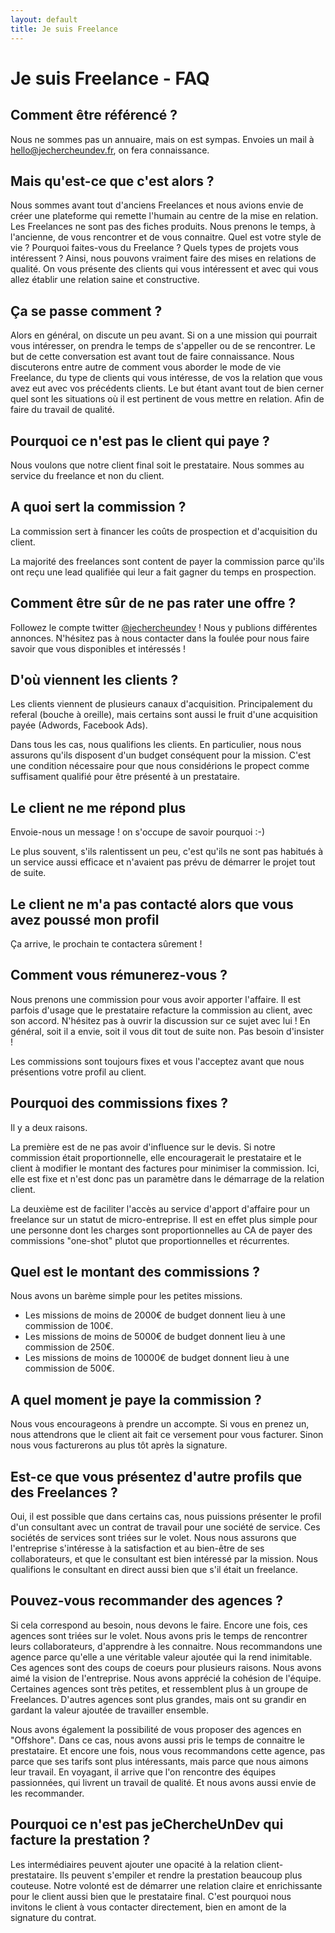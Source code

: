 ```yaml
---
layout: default
title: Je suis Freelance
---
```

# Je suis Freelance - FAQ

## Comment être référencé ?

Nous ne sommes pas un annuaire, mais on est sympas. Envoies un mail à [hello@jechercheundev.fr](mailto:hello@jechercheundev.fr), on fera connaissance. 

## Mais qu'est-ce que c'est alors ?

Nous sommes avant tout d'anciens Freelances et nous avions envie de créer une plateforme qui remette l'humain au centre de la mise en relation. Les Freelances ne sont pas des fiches produits. Nous prenons le temps, à l'ancienne, de vous rencontrer et de vous connaitre. 
Quel est votre style de vie ? 
Pourquoi faites-vous du Freelance ? 
Quels types de projets vous intéressent ? 
Ainsi, nous pouvons vraiment faire des mises en relations de qualité. On vous présente des clients qui vous intéressent et avec qui vous allez établir une relation saine et constructive.

## Ça se passe comment ?

Alors en général, on discute un peu avant. Si on a une mission qui pourrait vous intéresser, on prendra le temps de s'appeller ou de se rencontrer. Le but de cette conversation est avant tout de faire connaissance. Nous discuterons entre autre de comment vous aborder le mode de vie Freelance, du type de clients qui vous intéresse, de vos la relation que vous avez eut avec vos précédents clients. Le but étant avant tout de bien cerner quel sont les situations où il est pertinent de vous mettre en relation. Afin de faire du travail de qualité.

## Pourquoi ce n'est pas le client qui paye ?

Nous voulons que notre client final soit le prestataire. Nous sommes au service du freelance et non du client.

## A quoi sert la commission ?

La commission sert à financer les coûts de prospection et d'acquisition du client.

La majorité des freelances sont content de payer la commission parce qu'ils ont reçu une lead qualifiée qui leur a fait gagner du temps en prospection. 

## Comment être sûr de ne pas rater une offre ?

Followez le compte twitter [@jechercheundev](https://twitter.com/jechercheundev) ! Nous y publions différentes annonces. N'hésitez pas à nous contacter dans la foulée pour nous faire savoir que vous disponibles et intéressés !

## D'où viennent les clients ?

Les clients viennent de plusieurs canaux d'acquisition. Principalement du referal (bouche à oreille), mais certains sont aussi le fruit d'une acquisition payée (Adwords, Facebook Ads).

Dans tous les cas, nous qualifions les clients. En particulier, nous nous assurons qu'ils disposent d'un budget conséquent pour la mission. C'est une condition nécessaire pour que nous considérions le propect comme suffisament qualifié pour être présenté à un prestataire.

## Le client ne me répond plus

Envoie-nous un message ! on s'occupe de savoir pourquoi :-)

Le plus souvent, s'ils ralentissent un peu, c'est qu'ils ne sont pas habitués à un service aussi efficace et n'avaient pas prévu de démarrer le projet tout de suite. 

## Le client ne m'a pas contacté alors que vous avez poussé mon profil

Ça arrive, le prochain te contactera sûrement !

## Comment vous rémunerez-vous ?

Nous prenons une commission pour vous avoir apporter l'affaire. Il est parfois d'usage que le prestataire refacture la commission au client, avec son accord. N'hésitez pas à ouvrir la discussion sur ce sujet avec lui ! En général, soit il a envie, soit il vous dit tout de suite non. Pas besoin d'insister !

Les commissions sont toujours fixes et vous l'acceptez avant que nous présentions votre profil au client.

## Pourquoi des commissions fixes ?

Il y a deux raisons.

La première est de ne pas avoir d'influence sur le devis. Si notre commission était proportionnelle, elle encouragerait le prestataire et le client à modifier le montant des factures pour minimiser la commission. Ici, elle est fixe et n'est donc pas un paramètre dans le démarrage de la relation client.

La deuxième est de faciliter l'accès au service d'apport d'affaire pour un freelance sur un statut de micro-entreprise. Il est en effet plus simple pour une personne dont les charges sont proportionnelles au CA de payer des commissions "one-shot" plutot que proportionnelles et récurrentes.

## Quel est le montant des commissions ?

Nous avons un barème simple pour les petites missions.
 
* Les missions de moins de 2000€ de budget donnent lieu à une commission de 100€. 
* Les missions de moins de 5000€ de budget donnent lieu à une commission de 250€.
* Les missions de moins de 10000€ de budget donnent lieu à une commission de 500€.

## A quel moment je paye la commission ?

Nous vous encourageons à prendre un accompte. Si vous en prenez un, nous attendrons que le client ait fait ce versement pour vous facturer. Sinon nous vous facturerons au plus tôt après la signature.

## Est-ce que vous présentez d'autre profils que des Freelances ?

Oui, il est possible que dans certains cas, nous puissions présenter le profil d'un consultant avec un contrat de travail pour une société de service. Ces sociétés de services sont triées sur le volet. Nous nous assurons que l'entreprise s'intéresse à la satisfaction et au bien-être de ses collaborateurs, et que le consultant est bien intéressé par la mission. Nous qualifions le consultant en direct aussi bien que s'il était un freelance.

## Pouvez-vous recommander des agences ?

Si cela correspond au besoin, nous devons le faire. Encore une fois, ces agences sont triées sur le volet. Nous avons pris le temps de rencontrer leurs collaborateurs, d'apprendre à les connaitre. Nous recommandons une agence parce qu'elle a une véritable valeur ajoutée qui la rend inimitable. Ces agences sont des coups de coeurs pour plusieurs raisons. Nous avons aimé la vision de l'entreprise. Nous avons apprécié la cohésion de l'équipe. Certaines agences sont très petites, et ressemblent plus à un groupe de Freelances. D'autres agences sont plus grandes, mais ont su grandir en gardant la valeur ajoutée de travailler ensemble.

Nous avons également la possibilité de vous proposer des agences en "Offshore". Dans ce cas, nous avons aussi pris le temps de connaitre le prestataire. Et encore une fois, nous vous recommandons cette agence, pas parce que ses tarifs sont plus intéressants, mais parce que nous aimons leur travail. En voyagant, il arrive que l'on rencontre des équipes passionnées, qui livrent un travail de qualité. Et nous avons aussi envie de les recommander.

## Pourquoi ce n'est pas jeChercheUnDev qui facture la prestation ?

Les intermédiaires peuvent ajouter une opacité à la relation client-prestataire. Ils peuvent s'empiler et rendre la prestation beaucoup plus couteuse. Notre volonté est de démarrer une relation claire et enrichissante pour le client aussi bien que le prestataire final. C'est pourquoi nous invitons le client à vous contacter directement, bien en amont de la signature du contrat.